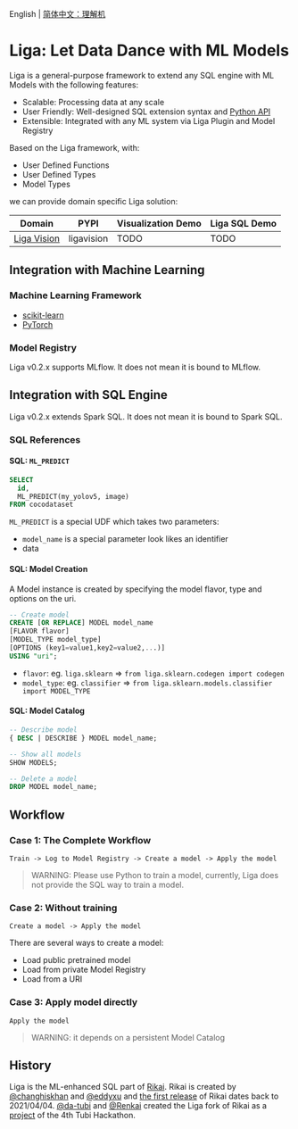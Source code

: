 English | [简体中文：理解机](README_ZH.md)

# Liga: Let Data Dance with ML Models
Liga is a general-purpose framework to extend any SQL engine with ML Models with the following features:
+ Scalable: Processing data at any scale
+ User Friendly: Well-designed SQL extension syntax and [Python API](README_PYTHON.md)
+ Extensible: Integrated with any ML system via Liga Plugin and Model Registry

Based on the Liga framework, with:
+ User Defined Functions
+ User Defined Types
+ Model Types

we can provide domain specific Liga solution:

| Domain | PYPI | Visualization Demo | Liga SQL Demo |
|-----------------|------|--------------------|---------------|
| [Liga Vision](README_VISION.md) | ligavision | TODO | TODO |

## Integration with Machine Learning
### Machine Learning Framework
+ [scikit-learn](README_SKLEARN.md)
+ [PyTorch](https://gitee.com/komprenilo/liga-pytorch)

### Model Registry
Liga v0.2.x supports MLflow. It does not mean it is bound to MLflow.

## Integration with SQL Engine
Liga v0.2.x extends Spark SQL. It does not mean it is bound to Spark SQL.

### SQL References
#### SQL: `ML_PREDICT`
``` sql
SELECT
  id,
  ML_PREDICT(my_yolov5, image)
FROM cocodataset 
```

`ML_PREDICT` is a special UDF which takes two parameters:
+ `model_name` is a special parameter look likes an identifier
+ data

#### SQL: Model Creation
A Model instance is created by specifying the model flavor, type and options on the uri.

``` sql
-- Create model
CREATE [OR REPLACE] MODEL model_name
[FLAVOR flavor]
[MODEL_TYPE model_type]
[OPTIONS (key1=value1,key2=value2,...)]
USING "uri";
```

+ `flavor`: eg. `liga.sklearn` => `from liga.sklearn.codegen import codegen`
+ `model_type`: eg. `classifier` => `from liga.sklearn.models.classifier import MODEL_TYPE`


#### SQL: Model Catalog
``` sql
-- Describe model
{ DESC | DESCRIBE } MODEL model_name;

-- Show all models
SHOW MODELS;

-- Delete a model
DROP MODEL model_name;
```

## Workflow
### Case 1: The Complete Workflow
```
Train -> Log to Model Registry -> Create a model -> Apply the model
```
> WARNING: Please use Python to train a model, currently, Liga does not provide the SQL way to train a model.

### Case 2: Without training
```
Create a model -> Apply the model
```
There are several ways to create a model:
+ Load public pretrained model
+ Load from private Model Registry
+ Load from a URI


### Case 3: Apply model directly
```
Apply the model
```
> WARNING: it depends on a persistent Model Catalog

## History
Liga is the ML-enhanced SQL part of [Rikai](https://github.com/eto-ai/rikai). Rikai is created by [@changhiskhan](https://github.com/changhiskhan) and [@eddyxu](https://github.com/eddyxu) and [the first release](https://github.com/eto-ai/rikai/releases/tag/v0.0.4) of Rikai dates back to 2021/04/04. [@da-tubi](https://github.com/da-tubi) and [@Renkai](https://github.com/Renkai) created the Liga fork of Rikai as a [project](https://github.com/liga-ai/liga/issues/13) of the 4th Tubi Hackathon.
